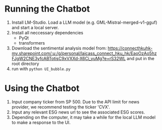 # Running the Chatbot
1. Install LM-Studio. Load a LLM model (e.g. GML-Mistral-merged-v1-gguf) and start a local server.
2. Install all neccessary dependencies
   - PyQt
   - transformers
3. Download the sentimental analysis model from:
   https://connecthkuhk-my.sharepoint.com/:u:/g/personal/laicass_connect_hku_hk/EaoOzAo5hzFJgW2CNE3yfcABTotisC9xVXXd-X6Ci_yuMg?e=rS32WL
   and put in the root directory
4. run with ```python UI_bubble.py```


# Using the Chatbot
1. Input company ticker from SP 500. Due to the API limit for news provider, we recommend testing the ticker 'CVX'.
2. Input any relevant ESG news url to see the associated ESG scores.
3. Depending on the computer, it may take a while for the local LLM model to make a response to the UI.
